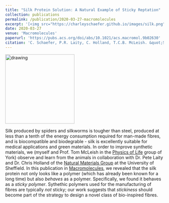 ```yaml
---
title: "Silk Protein Solution: A Natural Example of Sticky Reptation"
collection: publications
permalink: /publication/2020-03-27-macromolecules
excerpt: '[<img src="https://charleyschaefer.github.io/images/silk.png" alt="drawing" width="220"/>](https://pubs.acs.org/doi/abs/10.1021/acs.macromol.9b02630) <br/>  Polymer physics for the linear viscoelastic response of silk feedstock.'
date: 2020-03-27
venue: 'Macromolecules'
paperurl: 'https://pubs.acs.org/doi/abs/10.1021/acs.macromol.9b02630'
citation: 'C. Schaefer, P.R. Laity, C. Holland, T.C.B. McLeish. &quot;Silk Protein Solution: A Natural Example of Sticky Reptation.&quot; <i>Macromolecules</i>. 53, 2669–2676 (2020)'
---
```


[<img src="https://charleyschaefer.github.io/images/silk.png" alt="drawing" width="220"/>](https://pubs.acs.org/doi/abs/10.1021/acs.macromol.9b02630)

Silk  produced by spiders and silkworms is tougher than steel, produced at less than a tenth of the energy consumption required for man-made fibres, and is biocompatible and biodegrable - silk is excellently suitable for medical applications and green materials.
In order to improve synthetic materials, we (myself and Prof. Tom McLeish in the [Physics of Life](https://www.york.ac.uk/physics/research/physics-of-life/) group of York) observe and learn from the animals in collaboration with Dr. Pete Laity and Dr. Chris Holland of the [Natural Materials Group](http://naturalmaterials.group.shef.ac.uk/) at the University of Sheffield.
In this publication in [Macromolecules](https://pubs.acs.org/doi/abs/10.1021/acs.macromol.9b02630), we revealed that the silk protein not only looks like a polymer (which has already been known for a long time) but also *behaves* as a polymer. Specifically, we found it behaves as a *sticky polymer*. Sythethic polymers used for the manufacturing of fibres are typically *not* sticky; our work suggests that *stickiness* should become part of the strategy to design a novel class of bio-inspired fibres.
